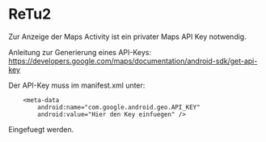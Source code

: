 # ReTu2

Zur Anzeige der Maps Activity ist ein privater Maps API Key notwendig.

Anleitung zur Generierung eines API-Keys:
https://developers.google.com/maps/documentation/android-sdk/get-api-key

Der API-Key muss im manifest.xml unter:

        <meta-data
            android:name="com.google.android.geo.API_KEY"
            android:value="Hier den Key einfuegen" />

Eingefuegt werden.
